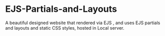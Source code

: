 # EJS-Partials-and-Layouts
A beautiful designed website that rendered via EJS , and uses EJS partials and layouts and static CSS styles, hosted in Local server.
